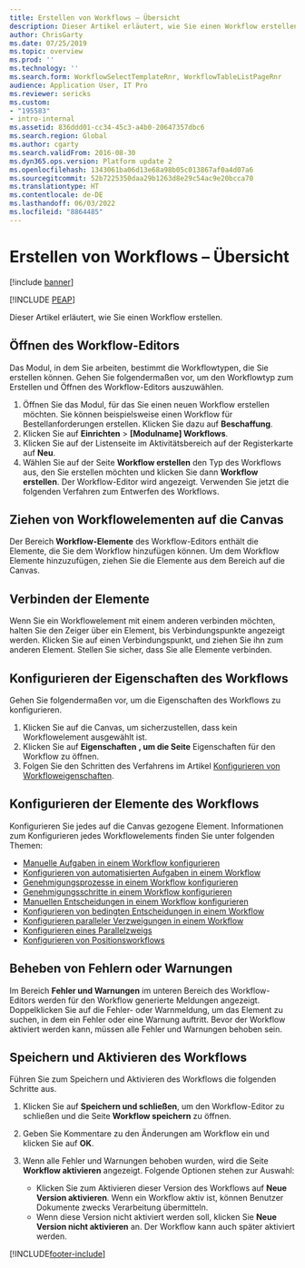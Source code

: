 ```yaml
---
title: Erstellen von Workflows – Übersicht
description: Dieser Artikel erläutert, wie Sie einen Workflow erstellen.
author: ChrisGarty
ms.date: 07/25/2019
ms.topic: overview
ms.prod: ''
ms.technology: ''
ms.search.form: WorkflowSelectTemplateRnr, WorkflowTableListPageRnr
audience: Application User, IT Pro
ms.reviewer: sericks
ms.custom:
- "195583"
- intro-internal
ms.assetid: 836ddd01-cc34-45c3-a4b0-20647357dbc6
ms.search.region: Global
ms.author: cgarty
ms.search.validFrom: 2016-08-30
ms.dyn365.ops.version: Platform update 2
ms.openlocfilehash: 1343061ba06d13e68a98b05c013867af0a4d07a6
ms.sourcegitcommit: 52b7225350daa29b1263d8e29c54ac9e20bcca70
ms.translationtype: HT
ms.contentlocale: de-DE
ms.lasthandoff: 06/03/2022
ms.locfileid: "8864485"
---
```

# <a name="create-workflows-overview"></a>Erstellen von Workflows – Übersicht

[!include [banner](../includes/banner.md)]


[!INCLUDE [PEAP](../../../includes/peap-1.md)]

Dieser Artikel erläutert, wie Sie einen Workflow erstellen.

## <a name="open-the-workflow-editor"></a>Öffnen des Workflow-Editors

Das Modul, in dem Sie arbeiten, bestimmt die Workflowtypen, die Sie erstellen können. Gehen Sie folgendermaßen vor, um den Workflowtyp zum Erstellen und Öffnen des Workflow-Editors auszuwählen.

1. Öffnen Sie das Modul, für das Sie einen neuen Workflow erstellen möchten. Sie können beispielsweise einen Workflow für Bestellanforderungen erstellen. Klicken Sie dazu auf **Beschaffung**.
2. Klicken Sie auf **Einrichten** &gt; **\[Modulname\] Workflows**.
3. Klicken Sie auf der Listenseite im Aktivitätsbereich auf der Registerkarte auf **Neu**.
4. Wählen Sie auf der Seite **Workflow erstellen** den Typ des Workflows aus, den Sie erstellen möchten und klicken Sie dann **Workflow erstellen**. Der Workflow-Editor wird angezeigt. Verwenden Sie jetzt die folgenden Verfahren zum Entwerfen des Workflows.

## <a name="drag-workflow-elements-onto-the-canvas"></a>Ziehen von Workflowelementen auf die Canvas

Der Bereich **Workflow-Elemente** des Workflow-Editors enthält die Elemente, die Sie dem Workflow hinzufügen können. Um dem Workflow Elemente hinzuzufügen, ziehen Sie die Elemente aus dem Bereich auf die Canvas.

## <a name="connect-the-elements"></a>Verbinden der Elemente

Wenn Sie ein Workflowelement mit einem anderen verbinden möchten, halten Sie den Zeiger über ein Element, bis Verbindungspunkte angezeigt werden. Klicken Sie auf einen Verbindungspunkt, und ziehen Sie ihn zum anderen Element. Stellen Sie sicher, dass Sie alle Elemente verbinden.

## <a name="configure-the-properties-of-the-workflow"></a>Konfigurieren der Eigenschaften des Workflows

Gehen Sie folgendermaßen vor, um die Eigenschaften des Workflows zu konfigurieren.

1. Klicken Sie auf die Canvas, um sicherzustellen, dass kein Workflowelement ausgewählt ist.
2. Klicken Sie auf **Eigenschaften** **, um die Seite** Eigenschaften für den Workflow zu öffnen.
3. Folgen Sie den Schritten des Verfahrens im Artikel [Konfigurieren von Workfloweigenschaften](configure-workflow-properties.md).

## <a name="configure-the-elements-of-the-workflow"></a>Konfigurieren der Elemente des Workflows

Konfigurieren Sie jedes auf die Canvas gezogene Element. Informationen zum Konfigurieren jedes Workflowelements finden Sie unter folgenden Themen:

- [Manuelle Aufgaben in einem Workflow konfigurieren](configure-manual-task-workflow.md)
- [Konfigurieren von automatisierten Aufgaben in einem Workflow](configure-automated-task-workflow.md)
- [Genehmigungsprozesse in einem Workflow konfigurieren](configure-approval-process-workflow.md)
- [Genehmigungsschritte in einem Workflow konfigurieren](configure-approval-step-workflow.md)
- [Manuellen Entscheidungen in einem Workflow konfigurieren](configure-manual-decision-workflow.md)
- [Konfigurieren von bedingten Entscheidungen in einem Workflow](configure-conditional-decision-workflow.md)
- [Konfigurieren paralleler Verzweigungen in einem Workflow](configure-parallel-activity-workflow.md)
- [Konfigurieren eines Parallelzweigs](configure-parallel-branch-workflow.md)
- [Konfigurieren von Positionsworkflows](configure-line-item-workflow.md)

## <a name="resolve-any-errors-or-warnings"></a>Beheben von Fehlern oder Warnungen

Im Bereich **Fehler und Warnungen** im unteren Bereich des Workflow-Editors werden für den Workflow generierte Meldungen angezeigt. Doppelklicken Sie auf die Fehler- oder Warnmeldung, um das Element zu suchen, in dem ein Fehler oder eine Warnung auftritt. Bevor der Workflow aktiviert werden kann, müssen alle Fehler und Warnungen behoben sein.

## <a name="save-and-activate-the-workflow"></a>Speichern und Aktivieren des Workflows

Führen Sie zum Speichern und Aktivieren des Workflows die folgenden Schritte aus.

1. Klicken Sie auf **Speichern und schließen**, um den Workflow-Editor zu schließen und die Seite **Workflow speichern** zu öffnen.
2. Geben Sie Kommentare zu den Änderungen am Workflow ein und klicken Sie auf **OK**.
3. Wenn alle Fehler und Warnungen behoben wurden, wird die Seite **Workflow aktivieren** angezeigt. Folgende Optionen stehen zur Auswahl:

    - Klicken Sie zum Aktivieren dieser Version des Workflows auf **Neue Version aktivieren**. Wenn ein Workflow aktiv ist, können Benutzer Dokumente zwecks Verarbeitung übermitteln.
    - Wenn diese Version nicht aktiviert werden soll, klicken Sie **Neue Version nicht aktivieren** an. Der Workflow kann auch später aktiviert werden.


[!INCLUDE[footer-include](../../../includes/footer-banner.md)]